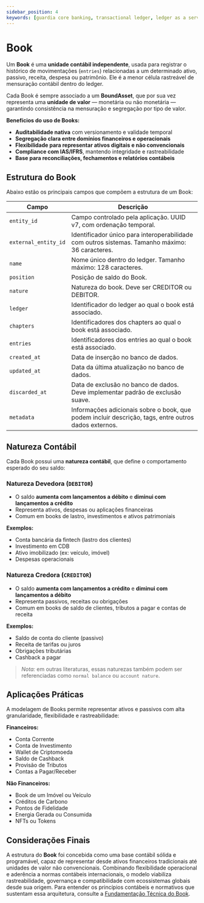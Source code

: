 ```yaml
---
sidebar_position: 4
keywords: [guardia core banking, transactional ledger, ledger as a service, modulo de ledger da guardia, books, ias-1, ias-2, ias-38, ifrs-9]
---
```


# Book

Um **Book** é uma **unidade contábil independente**, usada para registrar o histórico de movimentações (`entries`) relacionadas a um determinado ativo, passivo, receita, despesa ou patrimônio. Ele é a menor célula rastreável de mensuração contábil dentro do ledger.

Cada Book é sempre associado a um **BoundAsset**, que por sua vez representa uma **unidade de valor** — monetária ou não monetária — garantindo consistência na mensuração e segregação por tipo de valor.

**Benefícios do uso de Books:**

* **Auditabilidade nativa** com versionamento e validade temporal
* **Segregação clara entre domínios financeiros e operacionais**
* **Flexibilidade para representar ativos digitais e não convencionais**
* **Compliance com IAS/IFRS**, mantendo integridade e rastreabilidade
* **Base para reconciliações, fechamentos e relatórios contábeis**

## Estrutura do Book

Abaixo estão os principais campos que compõem a estrutura de um Book:

| Campo                | Descrição                                                                                       |
| -------------------- | ----------------------------------------------------------------------------------------------- |
| `entity_id`          | Campo controlado pela aplicação. UUID v7, com ordenação temporal.                               |
| `external_entity_id` | Identificador único para interoperabilidade com outros sistemas. Tamanho máximo: 36 caracteres. |
| `name`               | Nome único dentro do ledger. Tamanho máximo: 128 caracteres.                                    |
| `position`           | Posição de saldo do Book.                                          |
| `nature`             | Natureza do book. Deve ser CREDITOR ou DEBITOR.                                                 |
| `ledger`             | Identificador do ledger ao qual o book está associado.                                            |
| `chapters`           | Identificadores dos chapters ao qual o book está associado.                                      |
| `entries`            | Identificadores dos entries ao qual o book está associado.                                       |
| `created_at`         | Data de inserção no banco de dados.                                                             |
| `updated_at`         | Data da última atualização no banco de dados.                                                   |
| `discarded_at`       | Data de exclusão no banco de dados. Deve implementar padrão de exclusão suave.                  |
| `metadata`           | Informações adicionais sobre o book, que podem incluir descrição, tags, entre outros dados externos. |

## Natureza Contábil

Cada Book possui uma **natureza contábil**, que define o comportamento esperado do seu saldo:

### Natureza Devedora (`DEBITOR`)

* O saldo **aumenta com lançamentos a débito** e **diminui com lançamentos a crédito**
* Representa ativos, despesas ou aplicações financeiras
* Comum em books de lastro, investimentos e ativos patrimoniais

**Exemplos:**

* Conta bancária da fintech (lastro dos clientes)
* Investimento em CDB
* Ativo imobilizado (ex: veículo, imóvel)
* Despesas operacionais

### Natureza Credora (`CREDITOR`)

* O saldo **aumenta com lançamentos a crédito** e **diminui com lançamentos a débito**
* Representa passivos, receitas ou obrigações
* Comum em books de saldo de clientes, tributos a pagar e contas de receita

**Exemplos:**

* Saldo de conta do cliente (passivo)
* Receita de tarifas ou juros
* Obrigações tributárias
* Cashback a pagar

> *Nota:* em outras literaturas, essas naturezas também podem ser referenciadas como `normal balance` ou `account nature`.

## Aplicações Práticas

A modelagem de Books permite representar ativos e passivos com alta granularidade, flexibilidade e rastreabilidade:

**Financeiros:**

* Conta Corrente
* Conta de Investimento
* Wallet de Criptomoeda
* Saldo de Cashback
* Provisão de Tributos
* Contas a Pagar/Receber

**Não Financeiros:**

* Book de um Imóvel ou Veículo
* Créditos de Carbono
* Pontos de Fidelidade
* Energia Gerada ou Consumida
* NFTs ou Tokens

## Considerações Finais

A estrutura do **Book** foi concebida como uma base contábil sólida e programável, capaz de representar desde ativos financeiros tradicionais até unidades de valor não convencionais. Combinando flexibilidade operacional e aderência a normas contábeis internacionais, o modelo viabiliza rastreabilidade, governança e compatibilidade com ecossistemas globais desde sua origem. Para entender os princípios contábeis e normativos que sustentam essa arquitetura, consulte a [Fundamentação Técnica do Book](./foundation.md).
